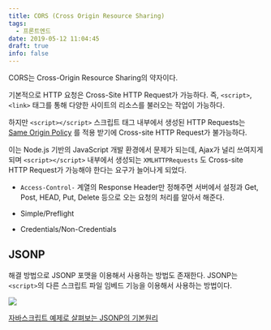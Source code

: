 ```yaml
---
title: CORS (Cross Origin Resource Sharing)
tags:
  - 프론트엔드
date: 2019-05-12 11:04:45
draft: true
info: false
---
```


CORS는 Cross-Origin Resource Sharing의 약자이다.

기본적으로 HTTP 요청은 Cross-Site HTTP Request가 가능하다. 즉, `<script>`, `<link>` 태그를 통해 다양한 사이트의 리소스를 불러오는 작업이 가능하다.

하지만 `<script></script>` 스크립트 태그 내부에서 생성된 HTTP Requests는[Same Origin Policy](https://www.notion.so/224ba591-c215-4d50-9f12-e29ad310ebbc) 를 적용 받기에 Cross-site HTTP Request가 불가능하다.

이는 Node.js 기반의 JavaScript 개발 환경에서 문제가 되는데, Ajax가 널리 쓰여지게 되며 `<script></script>` 내부에서 생성되는 `XMLHTTPRequests` 도 Cross-site HTTP Request가 가능해야 한다는 요구가 늘어나게 되었다.

- `Access-Control-` 계열의 Response Header만 정해주면 서버에서 설정과 Get, Post, HEAD, Put, Delete 등으로 오는 요청의 처리를 알아서 해준다.

- Simple/Preflight
- Credentials/Non-Credentials

## JSONP

해결 방법으로 JSONP 포맷을 이용해서 사용하는 방법도 존재한다.
JSONP는 `<script>`의 다른 스크립트 파일 임베드 기능을 이용해서 사용하는 방법이다.

![](http://dev.epiloum.net/wp-content/uploads/2015/03/comparison_between_ajax_and_jsonp.png)

[자바스크립트 예제로 살펴보는 JSONP의 기본원리](http://dev.epiloum.net/1311)
